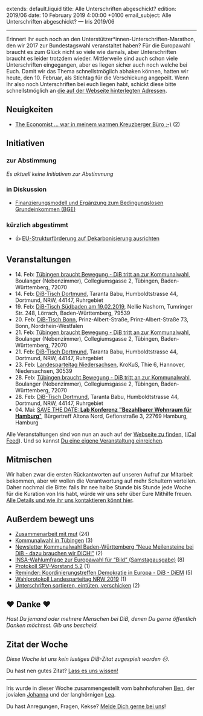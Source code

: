 
extends: default.liquid
title: Alle Unterschriften abgeschickt?
edition: 2019/06
date: 10 February 2019 4:00:00 +0100
email_subject: Alle Unterschriften abgeschickt? — Iris 2019/06

---

Erinnert Ihr euch noch an den Unterstützer\*innen-Unterschriften-Marathon, den wir 2017 zur Bundestagswahl veranstaltet haben? Für die Europawahl braucht es zum Glück nicht so viele wie damals, aber Unterschriften braucht es leider trotzdem wieder. Mittlerweile sind auch schon viele Unterschriften eingegangen, aber es liegen sicher auch noch welche bei Euch. Damit wir das Thema schnellstmöglich abhaken können, hatten wir heute, den 10. Februar, als Stichtag für die Verschickung angepeilt. Wenn Ihr also noch Unterschriften bei euch liegen habt, schickt diese bitte schnellstmöglich an [die auf der Webseite hinterlegten Adressen](https://www.deineuropa.jetzt/unterschriften-wahlkampf).



## Neuigkeiten

 - [The Economist &hellip; war in meinem warmen Kreuzberger Büro ;-)](https://marktplatz.dib.de/t/the-economist-war-in-meinem-warmen-kreuzberger-buero/27824) (2)

## Initiativen

### zur Abstimmung
_Es aktuell keine Initiativen zur Abstimmung_

### in Diskussion
 - [Finanzierungsmodell und Ergänzung zum Bedingungslosen Grundeinkommen (BGE)](https://abstimmen.dib.de/initiative/215-finanzierungsmodell-und-erganzung-zum-bedingungslosen-grundeinkommen-bge)

### kürzlich abgestimmt

 - 👍 [EU-Strukturförderung auf Dekarbonisierung ausrichten](https://abstimmen.dib.de/initiative/209-eu-strukturforderung-auf-dekarbonisierung-ausrichten)


## Veranstaltungen

 - 14.&nbsp;Feb: [Tübingen braucht Bewegung - DiB tritt an zur Kommunalwahl](https://dib.de/veranstaltungen/tuebingen-braucht-bewegung-dib-tritt-an-zur-kommunalwahl-2019-02-14/), Boulanger (Nebenzimmer), Collegiumsgasse 2, Tübingen, Baden-Württemberg, 72070
 - 14.&nbsp;Feb: [DiB-Tisch Dortmund](https://dib.de/veranstaltungen/dib-tisch-dortmund-2019-02-14/), Taranta Babu, Humboldtstrasse 44, Dortmund, NRW, 44147, Ruhrgebiet
 - 19.&nbsp;Feb: [DiB-Tisch Südbaden am 19.02.2019](https://dib.de/veranstaltungen/dib-tisch-suedbaden-am-19-02-2019/), Nellie Nashorn, Tumringer Str. 248, Lörrach, Baden-Württemberg, 79539
 - 20.&nbsp;Feb: [DiB-Tisch Bonn](https://dib.de/veranstaltungen/dib-tisch-bonn-2/), Prinz-Albert-Straße, Prinz-Albert-Straße 73, Bonn, Nordrhein-Westfalen
 - 21.&nbsp;Feb: [Tübingen braucht Bewegung - DiB tritt an zur Kommunalwahl](https://dib.de/veranstaltungen/tuebingen-braucht-bewegung-dib-tritt-an-zur-kommunalwahl-2019-02-21/), Boulanger (Nebenzimmer), Collegiumsgasse 2, Tübingen, Baden-Württemberg, 72070
 - 21.&nbsp;Feb: [DiB-Tisch Dortmund](https://dib.de/veranstaltungen/dib-tisch-dortmund-2019-02-21/), Taranta Babu, Humboldtstrasse 44, Dortmund, NRW, 44147, Ruhrgebiet
 - 23.&nbsp;Feb: [Landesparteitag Niedersachsen](https://dib.de/veranstaltungen/landesparteitag-niedersachsen/), KroKuS, Thie 6, Hannover, Niedersachsen, 30539
 - 28.&nbsp;Feb: [Tübingen braucht Bewegung - DiB tritt an zur Kommunalwahl](https://dib.de/veranstaltungen/tuebingen-braucht-bewegung-dib-tritt-an-zur-kommunalwahl-2019-02-28/), Boulanger (Nebenzimmer), Collegiumsgasse 2, Tübingen, Baden-Württemberg, 72070
 - 28.&nbsp;Feb: [DiB-Tisch Dortmund](https://dib.de/veranstaltungen/dib-tisch-dortmund-2019-02-28/), Taranta Babu, Humboldtstrasse 44, Dortmund, NRW, 44147, Ruhrgebiet
 - 04.&nbsp;Mai: [SAVE THE DATE: **Lab Konferenz "Bezahlbarer Wohnraum für Hamburg**"](https://dib.de/veranstaltungen/save-the-date-lab-konferenz-bezahlbarer-wohnraum-fuer-hamburg/), Bürgertreff Altona Nord, Gefionstraße 3, 22769 Hamburg, Hamburg


Alle Veranstaltungen sind von nun an auch auf der [Webseite zu finden](https://dib.de/veranstaltungen/), ([iCal Feed](https://dib.de/?ical=1)). Und so kannst [Du eine eigene Veranstaltung einreichen](https://marktplatz.dib.de/t/eine-veranstaltung-auf-der-webseite-einreichen/21379).

## Mitmischen

Wir haben zwar die ersten Rückantworten auf unseren Aufruf zur Mitarbeit bekommen, aber wir wollen die Verantwortung auf mehr Schultern verteilen. Daher nochmal die Bitte: falls Ihr nee halbe Stunde bis Stunde jede Woche für die Kuration von Iris habt, würde wir uns sehr über Eure Mithilfe freuen. [Alle Details und wie ihr uns kontaktieren könnt hier](https://marktplatz.dib.de/t/deine-unterstuetzung-fuer-unseren-woechentlichen-ueberblick-iris/27694).

## Außerdem bewegt uns

 - [Zusammenarbeit mit mut](https://marktplatz.dib.de/t/zusammenarbeit-mit-mut/27821) (24)
 - [Kommunalwahl in Tübingen](https://marktplatz.dib.de/t/kommunalwahl-in-tuebingen/27829) (3)
 - [Newsletter Kommunalwahl Baden-Württemberg &ldquo;Neue Meilensteine bei DiB - dazu brauchen wir DICH!&rdquo;](https://marktplatz.dib.de/t/newsletter-kommunalwahl-baden-wuerttemberg-neue-meilensteine-bei-dib-dazu-brauchen-wir-dich/27837) (2)
 - [INSA-Wahlumfrage zur Europawahl für &ldquo;Bild&rdquo; (Samstagausgabe)](https://marktplatz.dib.de/t/insa-wahlumfrage-zur-europawahl-fuer-bild-samstagausgabe/27808) (8)
 - [Protokoll SPV-Vorstand 5.2](https://marktplatz.dib.de/t/protokoll-spv-vorstand-5-2/27839) (1)
 - [Reminder: Koordinierungstreffen Demokratie in Europa - DiB - DiEM](https://marktplatz.dib.de/t/reminder-koordinierungstreffen-demokratie-in-europa-dib-diem/27840) (5)
 - [Wahlprotokoll Landesparteitag NRW 2019](https://marktplatz.dib.de/t/wahlprotokoll-landesparteitag-nrw-2019/27853) (1)
 - [Unterschriften sortieren, eintüten, verschicken](https://marktplatz.dib.de/t/unterschriften-sortieren-eintueten-verschicken/27854) (2)

## ❤️ Danke ❤️

_Hast Du jemand oder mehrere Menschen bei DiB, denen Du gerne öffentlich Danken möchtest. Gib uns bescheid._

## Zitat der Woche
_Diese Woche ist uns kein lustiges DiB-Zitat zugespielt worden ☹._

Du hast nen gutes Zitat? [Lass es uns wissen!](https://marktplatz.dib.de/t/lustige-dib-zitate/10175)


---

Iris wurde in dieser Woche zusammengestellt vom bahnhofsnahen [Ben](https://marktplatz.dib.de/u/Ben/), der jovialen [Johanna](https://marktplatz.dib.de/u/Johanna/) und der langhörnigen [Lea](https://marktplatz.dib.de/u/Leia/).

Du hast Anregungen, Fragen, Kekse? [Melde Dich gerne bei uns](https://marktplatz.dib.de/t/neu-iris-die-woechtliche-zusammenfasssung-zum-sonntagsbrunch/10990)!

